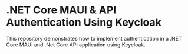 # .NET Core MAUI & API Authentication Using Keycloak
This repository demonstrates how to implement authentication in a .NET Core MAUI and .Net Core API application using Keycloak.
